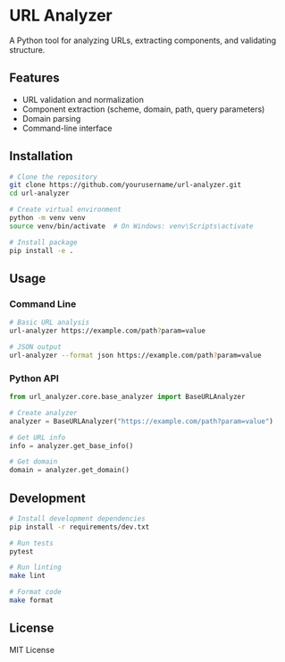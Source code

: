 # URL Analyzer

A Python tool for analyzing URLs, extracting components, and validating structure.

## Features

- URL validation and normalization
- Component extraction (scheme, domain, path, query parameters)
- Domain parsing
- Command-line interface

## Installation

```bash
# Clone the repository
git clone https://github.com/yourusername/url-analyzer.git
cd url-analyzer

# Create virtual environment
python -m venv venv
source venv/bin/activate  # On Windows: venv\Scripts\activate

# Install package
pip install -e .
```

## Usage

### Command Line
```bash
# Basic URL analysis
url-analyzer https://example.com/path?param=value

# JSON output
url-analyzer --format json https://example.com/path?param=value
```

### Python API
```python
from url_analyzer.core.base_analyzer import BaseURLAnalyzer

# Create analyzer
analyzer = BaseURLAnalyzer("https://example.com/path?param=value")

# Get URL info
info = analyzer.get_base_info()

# Get domain
domain = analyzer.get_domain()
```

## Development

```bash
# Install development dependencies
pip install -r requirements/dev.txt

# Run tests
pytest

# Run linting
make lint

# Format code
make format
```

## License

MIT License

